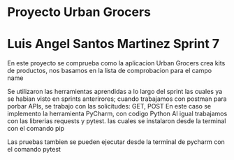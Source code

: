 # Proyecto Urban Grocers
# Luis Angel Santos Martinez Sprint 7

En este proyecto se comprueba como la aplicacion Urban Grocers
crea kits de productos, nos basamos en la lista de comprobacion
para el campo name 

Se utilizaron las herramientas aprendidas a lo largo del sprint
las cuales ya se habian visto en sprints anterirores; cuando
trabajamos con postman para porbar APIs, se trabajo con las 
solicitudes: GET, POST
En este caso se implemento la herramienta PyCharm, con codigo
Python
Al igual trabajamos con las librerias requests y pytest.
las cuales se instalaron desde la terminal con el comando pip 

Las pruebas tambien se pueden ejecutar desde la terminal de pycharm
con el comando pytest 